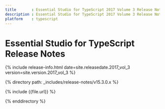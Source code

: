 ```yaml
---
title 		: Essential Studio for TypeScript 2017 Volume 3 Release Notes
description : Essential Studio for TypeScript 2017 Volume 3 Release Notes
platform 	: typescript
---
```


# Essential Studio for TypeScript Release Notes

{% include release-info.html date=site.releasedate.2017_vol_3 version=site.version.2017_vol_3 %} 

{% directory path: _includes/release-notes/v15.3.0.x %}

{% include {{file.url}} %}

{% enddirectory %}